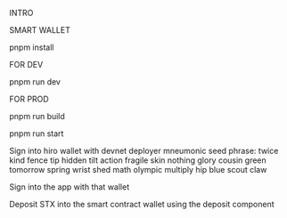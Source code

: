 INTRO

SMART WALLET

pnpm install

FOR DEV

pnpm run dev

FOR PROD

pnpm run build

pnpm run start

Sign into hiro wallet with devnet deployer mneumonic seed phrase:
twice kind fence tip hidden tilt action fragile skin nothing glory cousin green tomorrow spring wrist shed math olympic multiply hip blue scout claw

Sign into the app with that wallet 

Deposit STX into the smart contract wallet using the deposit component
